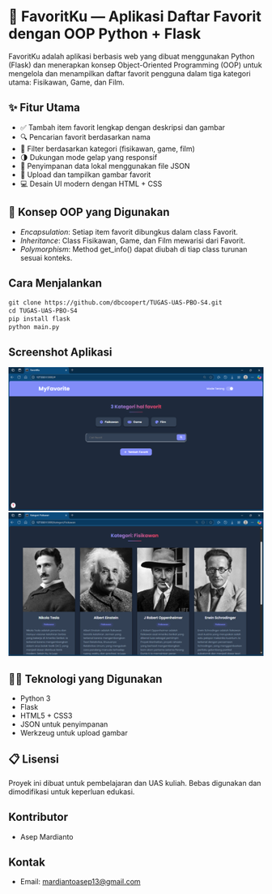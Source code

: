 # 🎉 FavoritKu — Aplikasi Daftar Favorit dengan OOP Python + Flask

FavoritKu adalah aplikasi berbasis web yang dibuat menggunakan Python (Flask) dan menerapkan konsep Object-Oriented Programming (OOP) untuk mengelola dan menampilkan daftar favorit pengguna dalam tiga kategori utama: Fisikawan, Game, dan Film.


## ✨ Fitur Utama

- ✅ Tambah item favorit lengkap dengan deskripsi dan gambar
- 🔍 Pencarian favorit berdasarkan nama
- 📂 Filter berdasarkan kategori (fisikawan, game, film)
- 🌗 Dukungan mode gelap yang responsif
- 💾 Penyimpanan data lokal menggunakan file JSON
- 📸 Upload dan tampilkan gambar favorit
- 💻 Desain UI modern dengan HTML + CSS


## 🧠 Konsep OOP yang Digunakan

- *Encapsulation*: Setiap item favorit dibungkus dalam class Favorit.
- *Inheritance*: Class Fisikawan, Game, dan Film mewarisi dari Favorit.
- *Polymorphism*: Method get_info() dapat diubah di tiap class turunan sesuai konteks.


## Cara Menjalankan
```
git clone https://github.com/dbcoopert/TUGAS-UAS-PBO-S4.git
cd TUGAS-UAS-PBO-S4
pip install flask
python main.py
```


## Screenshot Aplikasi

![Halaman Awal](static/ss/MyFavorite.png)
![Detail](static/ss/detail.png)


## 👨‍💻 Teknologi yang Digunakan

- Python 3
- Flask
- HTML5 + CSS3
- JSON untuk penyimpanan
- Werkzeug untuk upload gambar


## 📋 Lisensi

Proyek ini dibuat untuk pembelajaran dan UAS kuliah. Bebas digunakan dan dimodifikasi untuk keperluan edukasi.

## Kontributor

- Asep Mardianto

## Kontak
- Email: mardiantoasep13@gmail.com

